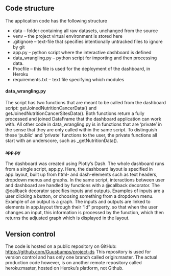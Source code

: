 ## Code structure
The application code has the following structure
* data – folder containing all raw datasets, unchanged from the source
* venv – the project virtual environment is stored here
* .gitignore – text-file that specifies intentionally untracked files to ignore by git
* app.py – python script where the interactive dashboard is defined
* data_wrangling.py – python script for importing and then processing data.
* Procfile – this file is used for the deployment of the dashboard, in Heroku
* requirements.txt –  text file specifying which modules

#### data_wrangling.py
The script has two functions that are meant to be called from the dashboard script: getJoinedNutritionCancerData() 
and getJoinedNutritionCancerSitesData(). Both functions return a fully processed and joined DataFrame that the 
dashboard application can work with. All other code in data_wrangling.py is in functions that are ‘private’ in the 
sense that they are only called within the same script. To distinguish these ‘public’ and ‘private’ functions to 
the user, the private functions all start with an underscore, such as _getNutritionData().

#### app.py
The dashboard was created using Plotly’s Dash. 
The whole dashboard runs from a single script, app.py. Here, the dashboard layout is specified in app.layout, built up 
from html- and dash-elements such as text headers, dropdown menus and graphs. In the same script, interactions between 
user and dashboard are handled by functions with a @callback decorator. The @callback decorator specifies inputs and 
outputs. Examples of inputs are a user clicking a button, or choosing something from a dropdown menu. Example of an 
output is a graph. The inputs and outputs are linked to elements in app.layout through their “id” property, so that 
when the user changes an input, this information is processed by the function, which then returns the adjusted graph 
which is displayed in the layout.

## Version control 
The code is hosted on a public repository on GitHub: 
https://github.com/Guusbumps/project-ds
This repository is used for version control and has only one branch called origin:master. 
The actual production code however, is on another remote repository called heroku:master, 
hosted on Heroku’s platform, not Github.
